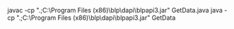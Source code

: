 javac -cp ".;C:\Program Files (x86)\blp\dapi\blpapi3.jar" GetData.java
java -cp ".;C:\Program Files (x86)\blp\dapi\blpapi3.jar" GetData
